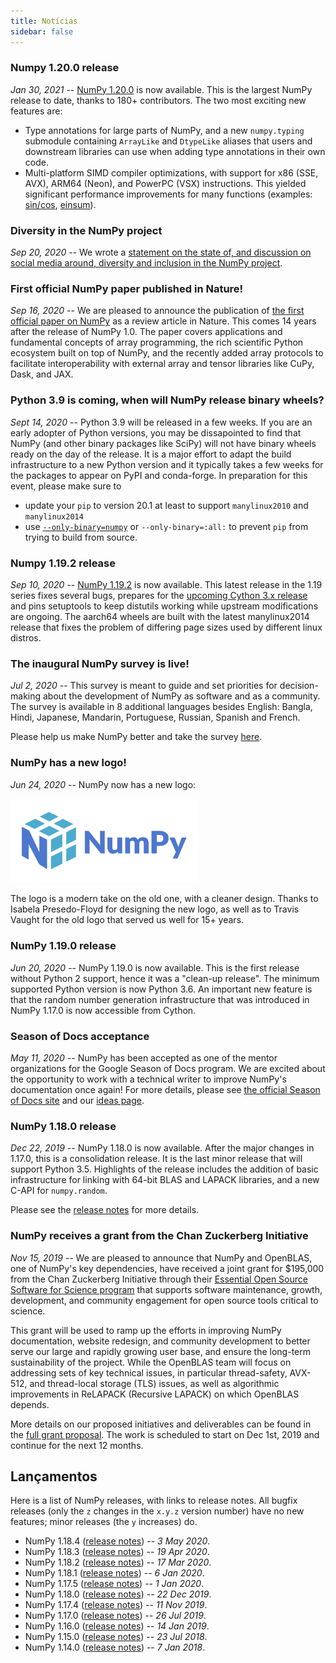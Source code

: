 ```yaml
---
title: Notícias
sidebar: false
---
```


### Numpy 1.20.0 release

_Jan 30, 2021_ -- [NumPy 1.20.0](https://numpy.org/doc/stable/release/1.20.0-notes.html) is now available. This is the largest NumPy release to date, thanks to 180+ contributors. The two most exciting new features are:
- Type annotations for large parts of NumPy, and a new `numpy.typing` submodule containing `ArrayLike` and `DtypeLike` aliases that users and downstream libraries can use when adding type annotations in their own code.
- Multi-platform SIMD compiler optimizations, with support for x86 (SSE, AVX), ARM64 (Neon), and PowerPC (VSX) instructions. This yielded significant performance improvements for many functions (examples: [sin/cos](https://github.com/numpy/numpy/pull/17587), [einsum](https://github.com/numpy/numpy/pull/18194)).

### Diversity in the NumPy project

_Sep 20, 2020_ -- We wrote a [statement on the state of, and discussion on social media around, diversity and inclusion in the NumPy project](/diversity_sep2020).


### First official NumPy paper published in Nature!

_Sep 16, 2020_ -- We are pleased to announce the publication of [the first official paper on NumPy](https://www.nature.com/articles/s41586-020-2649-2) as a review article in Nature. This comes 14 years after the release of NumPy 1.0. The paper covers applications and fundamental concepts of array programming, the rich scientific Python ecosystem built on top of NumPy, and the recently added array protocols to facilitate interoperability with external array and tensor libraries like CuPy, Dask, and JAX.


### Python 3.9 is coming, when will NumPy release binary wheels?

_Sept 14, 2020_ -- Python 3.9 will be released in a few weeks. If you are an early adopter of Python versions, you may be dissapointed to find that NumPy (and other binary packages like SciPy) will not have binary wheels ready on the day of the release. It is a major effort to adapt the build infrastructure to a new Python version and it typically takes a few weeks for the packages to appear on PyPI and conda-forge. In preparation for this event, please make sure to
- update your `pip` to version 20.1 at least to support `manylinux2010` and `manylinux2014`
- use [`--only-binary=numpy`](https://pip.pypa.io/en/stable/reference/pip_install/#cmdoption-only-binary) or `--only-binary=:all:` to prevent `pip` from trying to build from source.


### Numpy 1.19.2 release

_Sep 10, 2020_ -- [NumPy 1.19.2](https://numpy.org/devdocs/release/1.19.2-notes.html) is now available. This latest release in the 1.19 series fixes several bugs, prepares for the [upcoming Cython 3.x release](http://docs.cython.org/en/latest/src/changes.html) and pins setuptools to keep distutils working while upstream modifications are ongoing. The aarch64 wheels are built with the latest manylinux2014 release that fixes the problem of differing page sizes used by different linux distros.

### The inaugural NumPy survey is live!

_Jul 2, 2020_ -- This survey is meant to guide and set priorities for decision-making about the development of NumPy as software and as a community. The survey is available in 8 additional languages besides English: Bangla, Hindi, Japanese, Mandarin, Portuguese, Russian, Spanish and French.

Please help us make NumPy better and take the survey [here](https://umdsurvey.umd.edu/jfe/form/SV_8bJrXjbhXf7saAl).


### NumPy has a new logo!

_Jun 24, 2020_ -- NumPy now has a new logo:

<img src="/images/logos/numpy_logo.svg" alt="NumPy logo" title="The new NumPy logo" width=300>

The logo is a modern take on the old one, with a cleaner design. Thanks to Isabela Presedo-Floyd for designing the new logo, as well as to Travis Vaught for the old logo that served us well for 15+ years.


### NumPy 1.19.0 release

_Jun 20, 2020_ -- NumPy 1.19.0 is now available. This is the first release without Python 2 support, hence it was a "clean-up release". The minimum supported Python version is now Python 3.6. An important new feature is that the random number generation infrastructure that was introduced in NumPy 1.17.0 is now accessible from Cython.


### Season of Docs acceptance

_May 11, 2020_ -- NumPy has been accepted as one of the mentor organizations for the Google Season of Docs program. We are excited about the opportunity to work with a technical writer to improve NumPy's documentation once again! For more details, please see [the official Season of Docs site](https://developers.google.com/season-of-docs/) and our [ideas page](https://github.com/numpy/numpy/wiki/Google-Season-of-Docs-2020-Project-Ideas).


### NumPy 1.18.0 release

_Dec 22, 2019_ -- NumPy 1.18.0 is now available. After the major changes in 1.17.0, this is a consolidation release. It is the last minor release that will support Python 3.5. Highlights of the release includes the addition of basic infrastructure for linking with 64-bit BLAS and LAPACK libraries, and a new C-API for `numpy.random`.

Please see the [release notes](https://github.com/numpy/numpy/releases/tag/v1.18.0) for more details.


### NumPy receives a grant from the Chan Zuckerberg Initiative

_Nov 15, 2019_ -- We are pleased to announce that NumPy and OpenBLAS, one of NumPy's key dependencies, have received a joint grant for $195,000 from the Chan Zuckerberg Initiative through their [Essential Open Source Software for Science program](https://chanzuckerberg.com/eoss/) that supports software maintenance, growth, development, and community engagement for open source tools critical to science.

This grant will be used to ramp up the efforts in improving NumPy documentation, website redesign, and community development to better serve our large and rapidly growing user base, and ensure the long-term sustainability of the project. While the OpenBLAS team will focus on addressing sets of key technical issues, in particular thread-safety, AVX-512, and thread-local storage (TLS) issues, as well as algorithmic improvements in ReLAPACK (Recursive LAPACK) on which OpenBLAS depends.

More details on our proposed initiatives and deliverables can be found in the [full grant proposal](https://figshare.com/articles/Proposal_NumPy_OpenBLAS_for_Chan_Zuckerberg_Initiative_EOSS_2019_round_1/10302167). The work is scheduled to start on Dec 1st, 2019 and continue for the next 12 months.


## Lançamentos

Here is a list of NumPy releases, with links to release notes. All bugfix releases (only the `z` changes in the `x.y.z` version number) have no new features; minor releases (the `y` increases) do.

- NumPy 1.18.4 ([release notes](https://github.com/numpy/numpy/releases/tag/v1.18.4)) -- _3 May 2020_.
- NumPy 1.18.3 ([release notes](https://github.com/numpy/numpy/releases/tag/v1.18.3)) -- _19 Apr 2020_.
- NumPy 1.18.2 ([release notes](https://github.com/numpy/numpy/releases/tag/v1.18.2)) -- _17 Mar 2020_.
- NumPy 1.18.1 ([release notes](https://github.com/numpy/numpy/releases/tag/v1.18.1)) -- _6 Jan 2020_.
- NumPy 1.17.5 ([release notes](https://github.com/numpy/numpy/releases/tag/v1.17.5)) -- _1 Jan 2020_.
- NumPy 1.18.0 ([release notes](https://github.com/numpy/numpy/releases/tag/v1.18.0)) -- _22 Dec 2019_.
- NumPy 1.17.4 ([release notes](https://github.com/numpy/numpy/releases/tag/v1.17.4)) -- _11 Nov 2019_.
- NumPy 1.17.0 ([release notes](https://github.com/numpy/numpy/releases/tag/v1.17.0)) -- _26 Jul 2019_.
- NumPy 1.16.0 ([release notes](https://github.com/numpy/numpy/releases/tag/v1.16.0)) -- _14 Jan 2019_.
- NumPy 1.15.0 ([release notes](https://github.com/numpy/numpy/releases/tag/v1.15.0)) -- _23 Jul 2018_.
- NumPy 1.14.0 ([release notes](https://github.com/numpy/numpy/releases/tag/v1.14.0)) -- _7 Jan 2018_.
